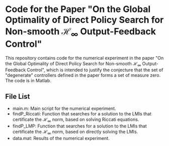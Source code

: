 # Code for the Paper "On the Global Optimality of Direct Policy Search for Non-smooth $\mathcal{H}_\infty$ Output-Feedback Control"

This repository contains code for the numerical experiment in the paper "On the Global Optimality of Direct Policy Search for Non-smooth $\mathcal{H}_\infty$ Output-Feedback Control", which is intended to justify the conjecture that the set of "degenerate" controllers defined in the paper forms a set of measure zero. The code is in Matlab.

## File List
- main.m: Main script for the numerical experiment.
- findP_Riccati: Function that searches for a solution to the LMIs that certificate the $\mathcal{H}_\infty$ norm, based on solving Riccati equations.
- findP_LMP: Function that searches for a solution to the LMIs that certificate the $\mathcal{H}_\infty$ norm, based on directly solving the LMIs.
- data.mat: Results of the numerical experiment.

